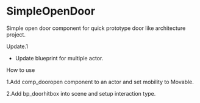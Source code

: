 # SimpleOpenDoor

Simple open door component for quick prototype door like architecture project.

Update.1
- Update blueprint for multiple actor.

[]()

How to use

1.Add comp_dooropen component to an actor and set mobility to Movable.

2.Add bp_doorhitbox into scene and setup interaction type.
